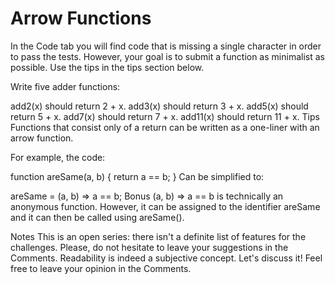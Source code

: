 # Arrow Functions

In the Code tab you will find code that is missing a single character in order to pass the tests. However, your goal is to submit a function as minimalist as possible. Use the tips in the tips section below.

Write five adder functions:

add2(x) should return 2 + x.
add3(x) should return 3 + x.
add5(x) should return 5 + x.
add7(x) should return 7 + x.
add11(x) should return 11 + x.
Tips
Functions that consist only of a return can be written as a one-liner with an arrow function.

For example, the code:

function areSame(a, b) {
return a == b;
}
Can be simplified to:

areSame = (a, b) => a == b;
Bonus
(a, b) => a == b is technically an anonymous function. However, it can be assigned to the identifier areSame and it can then be called using areSame().

Notes
This is an open series: there isn't a definite list of features for the challenges. Please, do not hesitate to leave your suggestions in the Comments.
Readability is indeed a subjective concept. Let's discuss it! Feel free to leave your opinion in the Comments.
